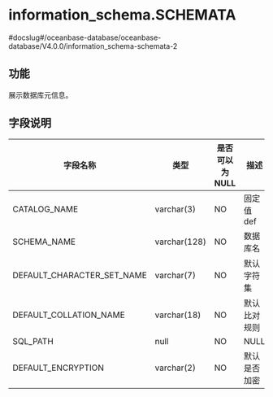 information_schema.SCHEMATA 
================================================
#docslug#/oceanbase-database/oceanbase-database/V4.0.0/information_schema-schemata-2


功能 
-----------

展示数据库元信息。

字段说明 
-------------



|          **字段名称**          |    **类型**    | **是否可以为 NULL** | **描述**  |
|----------------------------|--------------|----------------|---------|
| CATALOG_NAME               | varchar(3)   | NO             | 固定值 def |
| SCHEMA_NAME                | varchar(128) | NO             | 数据库名    |
| DEFAULT_CHARACTER_SET_NAME | varchar(7)   | NO             | 默认字符集   |
| DEFAULT_COLLATION_NAME     | varchar(18)  | NO             | 默认比对规则  |
| SQL_PATH                   | null         | NO             | NULL    |
| DEFAULT_ENCRYPTION         | varchar(2)   | NO   | 默认是否加密    |

